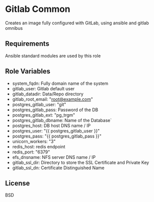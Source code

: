 Gitlab Common
========

Creates an image fully configured with GitLab, using ansible and gitlab omnibus

Requirements
------------

Ansible standard modules are used by this role

Role Variables
--------------

* system_fqdn: Fully domain name of the system
* gitlab_user: Gitlab default user
* gitlab_datadir: Data/Repo directory
* gitlab_root_email: "root@example.com"
* postgres_gitlab_user: "git"
* postgres_gitlab_pass: Password of the DB
* postgres_gitlab_ext: "pg_trgm"
* postgres_gitlab_dbname: Name of the Database`
* postgres_host: DB host DNS name / IP
* postgres_user: "{{ postgres_gitlab_user }}"
* postgres_pass: "{{ postgres_gitlab_pass }}"
* unicorn_workers: "3"
* redis_host: redis endpoint
* redis_port: "6379"
* efs_dnsname: NFS server DNS name / IP
* gitlab_ssl_dir: Directory to store the SSL Certificate and Private Key
* gitlab_ssl_dn: Certificate Distinguished Name


License
-------

BSD


